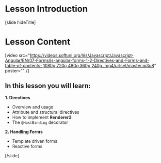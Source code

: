 # Lesson Introduction

[slide hideTitle]

# Lesson Content

[video src="https://videos.softuni.org/hls/Javascript/Javascript-Angular/EN/07-Forms/js-angular-forms-1-2-Directives-and-Forms-and-table-of-contents-,1080p,720p,480p,360p,240p,.mp4/urlset/master.m3u8" poster="" /]

## In this lesson you will learn:

**1. Directives**
- Overview and usage
- Attribute and structural directives
- How to implement **Renderer2**
- The `@HostBinding` decorator

**2. Handling Forms**
- Template driven forms
- Reactive forms

[/slide]
